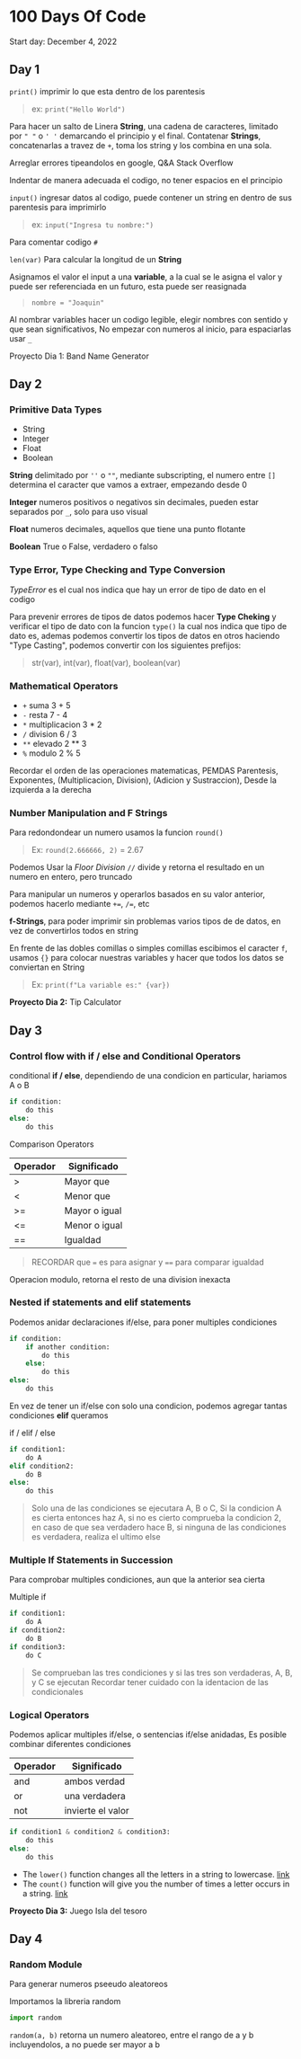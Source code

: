# 100 Days Of Code

Start day: December 4, 2022

## Day 1

`print()` imprimir lo que esta dentro de los parentesis
> ex: `print("Hello World")`

Para hacer un salto de Linera
**String**, una cadena de caracteres, limitado por `" "` o `' '` demarcando el principio y el final.
Contatenar **Strings**, concatenarlas a travez de `+`, toma los string y los combina en una sola.

Arreglar errores tipeandolos en google, Q&A Stack Overflow

Indentar de manera adecuada el codigo, no tener espacios en el principio

`input()` ingresar datos al codigo, puede contener un string en dentro de sus parentesis para imprimirlo
> ex: `input("Ingresa tu nombre:")`

Para comentar codigo `#`

`len(var)` Para calcular la longitud de un **String**

Asignamos el valor el input a una **variable**, a la cual se le asigna el valor y puede ser referenciada en un futuro, esta puede ser reasignada
> `nombre = "Joaquin"`

Al nombrar variables hacer un codigo legible, elegir nombres con sentido y que sean significativos, No empezar con numeros al inicio, para espaciarlas usar `_`

Proyecto Dia 1: Band Name Generator

## Day 2

### Primitive Data Types

- String
- Integer
- Float
- Boolean

**String** delimitado por `''` o `""`, mediante subscripting, el numero entre `[]` determina el caracter que vamos a extraer, empezando desde 0

**Integer** numeros positivos o negativos sin decimales, pueden estar separados por `_`, solo para uso visual

**Float** numeros decimales, aquellos que tiene una punto flotante

**Boolean** True o False, verdadero o falso

### Type Error, Type Checking and Type Conversion

*TypeError* es el cual nos indica que hay un error de tipo de dato en el codigo

Para prevenir errores de tipos de datos podemos hacer **Type Cheking** y verificar el tipo de dato con la funcion `type()` la cual nos indica que tipo de dato es, ademas podemos convertir los tipos de datos en otros haciendo "Type Casting", podemos convertir con los siguientes prefijos:

> str(var), int(var), float(var), boolean(var)

### Mathematical Operators

- `+` suma 3 + 5
- `-` resta 7 - 4
- `*` multiplicacion 3 * 2
- `/` division 6 / 3
- `**` elevado 2 ** 3
- `%` modulo 2 % 5

Recordar el orden de las operaciones matematicas, PEMDAS Parentesis, Exponentes, (Multiplicacion, Division), (Adicion y Sustraccion), Desde la izquierda a la derecha

### Number Manipulation and F Strings

Para redondondear un numero usamos la funcion `round()`

> Ex: `round(2.666666, 2)` = 2.67

Podemos Usar la *Floor Division* `//` divide y retorna el resultado en un numero en entero, pero truncado

Para manipular un numeros y operarlos basados en su valor anterior, podemos hacerlo mediante `+=`, `/=`, etc

**f-Strings**, para poder imprimir sin problemas varios tipos de de datos, en vez de convertirlos todos en string

En frente de las dobles comillas o simples comillas escibimos el caracter `f`, usamos `{}` para colocar nuestras variables y hacer que todos los datos se conviertan en String

> Ex: `print(f"La variable es:" {var})`

**Proyecto Dia 2:** Tip Calculator

## Day 3

### Control flow with if / else and Conditional Operators

conditional
**if / else**, dependiendo de una condicion en particular, hariamos A o B

```python
if condition:
    do this
else:
    do this
```

Comparison Operators

| Operador | Significado   |
| -------- | ------------- |
| >        | Mayor que     |
| <        | Menor que     |
| >=       | Mayor o igual |
| <=       | Menor o igual |
| ==       | Igualdad      |

> RECORDAR que `=` es para asignar y `==` para comparar igualdad

Operacion modulo, retorna el resto de una division inexacta

### Nested if statements and elif statements

Podemos anidar declaraciones if/else, para poner multiples condiciones

```python
if condition:
    if another condition:
        do this
    else:
        do this
else:
    do this
```

En vez de tener un if/else con solo una condicion, podemos agregar tantas condiciones **elif** queramos

if / elif / else

```python
if condition1:
    do A
elif condition2:
    do B
else:
    do this
```

> Solo una de las condiciones se ejecutara A, B o C, Si la condicion A es cierta entonces haz A, si no es cierto comprueba la condicion 2, en caso de que sea verdadero hace B, si ninguna de las condiciones es verdadera, realiza el ultimo else

### Multiple If Statements in Succession

Para comprobar multiples condiciones, aun que la anterior sea cierta

Multiple if

```python
if condition1:
    do A
if condition2:
    do B
if condition3:
    do C
```

> Se comprueban las tres condiciones y si las tres son verdaderas, A, B, y C se ejecutan
> Recordar tener cuidado con la identacion de las condicionales

### Logical Operators

Podemos aplicar multiples if/else, o sentencias if/else anidadas, Es posible combinar diferentes condiciones

| Operador | Significado       |
| -------- | ----------------- |
| and      | ambos verdad      |
| or       | una verdadera     |
| not      | invierte el valor |

```python
if condition1 & condition2 & condition3:
    do this
else:
    do this
```

- The `lower()` function changes all the letters in a string to lowercase. [link](https://stackoverflow.com/questions/6797984/how-do-i-lowercase-a-string-in-python)
- The `count()` function will give you the number of times a letter occurs in a string. [link](https://stackoverflow.com/questions/1155617/scount-the-number-occurrences-of-a-character-in-a-string)

**Proyecto Dia 3:** Juego Isla del tesoro

## Day 4

### Random Module

Para generar numeros pseeudo aleatoreos

Importamos la libreria random

```python
import random
```

`random(a, b)` retorna un numero aleatoreo, entre el rango de a y b incluyendolos, a no puede ser mayor a b

```python

```